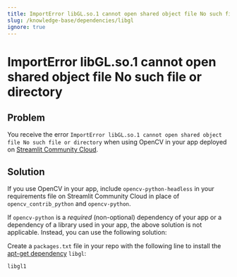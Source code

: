 ```yaml
---
title: ImportError libGL.so.1 cannot open shared object file No such file or directory
slug: /knowledge-base/dependencies/libgl
ignore: true
---
```


# ImportError libGL.so.1 cannot open shared object file No such file or directory

## Problem

You receive the error `ImportError libGL.so.1 cannot open shared object file No such file or directory` when using OpenCV in your app deployed on [Streamlit Community Cloud](https://streamlit.io/cloud).

## Solution

If you use OpenCV in your app, include `opencv-python-headless` in your requirements file on Streamlit Community Cloud in place of `opencv_contrib_python` and `opencv-python`.

If `opencv-python` is a _required_ (non-optional) dependency of your app or a dependency of a library used in your app, the above solution is not applicable. Instead, you can use the following solution:

Create a `packages.txt` file in your repo with the following line to install the [apt-get dependency](/deploy/streamlit-community-cloud/deploy-your-app/app-dependencies#apt-get-dependencies) `libgl`:

```
libgl1
```
